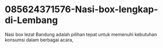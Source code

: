 # 085624371576-Nasi-box-lengkap-di-Lembang
Nasi box lezat Bandung adalah pilihan tepat untuk memenuhi kebutuhan konsumsi dalam berbagai acara, 
